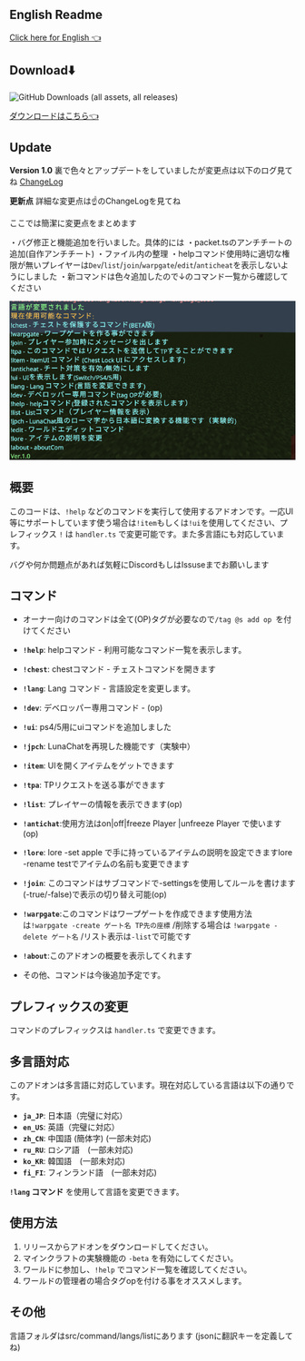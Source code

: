 
## English Readme

[Click here for English 👈](EN_README.md)

## Download⬇️
![GitHub Downloads (all assets, all releases)](https://img.shields.io/github/downloads/gamelist1990/ChestLockAddon/total?style=flat-square&logo=https%3A%2F%2Fgithub.com%2Fgamelist1990%2FChestLockAddon%2Fblob%2Fmain%2FAllAddon%2Fpack_icon.png%3Fraw%3Dtrue)

[ダウンロードはこちら👈](https://github.com/gamelist1990/ChestLockAddon/releases)

## Update

**Version 1.0** 裏で色々とアップデートをしていましたが変更点は以下のログ見てね
[ChangeLog](https://github.com/gamelist1990/ChestLockAddon/compare/0.9...1.0)

**更新点**
詳細な変更点は☝のChangeLogを見てね

ここでは簡潔に変更点をまとめます

・バグ修正と機能追加を行いました。具体的には
・packet.tsのアンチチートの追加(自作アンチチート)
・ファイル内の整理
・helpコマンド使用時に適切な権限が無いプレイヤーは`Dev`/`list`/`join`/`warpgate`/`edit`/`anticheat`を表示しないようにしました
・新コマンドは色々追加したので↓のコマンド一覧から確認してください

![alt text](image/image.png)

## 概要

このコードは、`!help` などのコマンドを実行して使用するアドオンです。一応UI等にサポートしています使う場合は`!item`もしくは`!ui`を使用してください、プレフィックス `!` は `handler.ts` で変更可能です。また多言語にも対応しています。

バグや何か問題点があれば気軽にDiscordもしはIssuseまでお願いします

## コマンド

* オーナー向けのコマンドは全て(OP)タグが必要なので`/tag @s add op `を付けてください
* **`!help`**:  helpコマンド - 利用可能なコマンド一覧を表示します。
* **`!chest`**:  chestコマンド - チェストコマンドを開きます
* **`!lang`**:  Lang コマンド - 言語設定を変更します。
* **`!dev`**:  デベロッパー専用コマンド -  (op)
* **`!ui`**:  ps4/5用にuiコマンドを追加しました
* **`!jpch`**: LunaChatを再現した機能です（実験中）
* **`!item`**: UIを開くアイテムをゲットできます
* **`!tpa`**: TPリクエストを送る事ができます
* **`!list`**: プレイヤーの情報を表示できます(op)
* **`!antichat`**:使用方法はon|off|freeze Player |unfreeze Player で使います(op)
* **`!lore`**: lore -set apple で手に持っているアイテムの説明を設定できますlore -rename testでアイテムの名前も変更できます
* **`!join`**: このコマンドはサブコマンドで-settingsを使用してルールを書けます(-true/-false)で表示の切り替え可能(op)
* **`!warpgate`**:このコマンドはワープゲートを作成できます使用方法は`!warpgate -create ゲート名 TP先の座標` /削除する場合は `!warpgate -delete ゲート名` /リスト表示は`-list`で可能です
* **`!about`**:このアドオンの概要を表示してくれます


* その他、コマンドは今後追加予定です。

## プレフィックスの変更

コマンドのプレフィックスは `handler.ts` で変更できます。

## 多言語対応

このアドオンは多言語に対応しています。現在対応している言語は以下の通りです。

* **`ja_JP`**: 日本語（完璧に対応）
* **`en_US`**: 英語（完璧に対応）
* **`zh_CN`**: 中国語 (簡体字) (一部未対応)
* **`ru_RU`**: ロシア語　(一部未対応)
* **`ko_KR`**: 韓国語　(一部未対応)
* **`fi_FI`**: フィンランド語　(一部未対応)

**`!lang` コマンド** を使用して言語を変更できます。

## 使用方法

1. リリースからアドオンをダウンロードしてください。
2. マインクラフトの実験機能の `-beta` を有効にしてください。
3. ワールドに参加し、`!help` でコマンド一覧を確認してください。
4. ワールドの管理者の場合タグopを付ける事をオススメします。

## その他

言語フォルダはsrc/command/langs/listにあります
(jsonに翻訳キーを定義してね)

